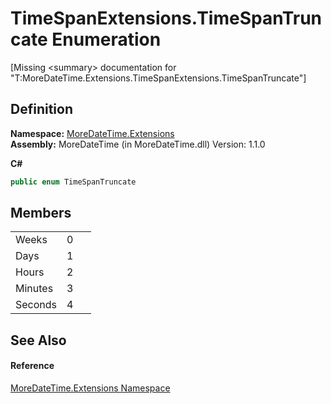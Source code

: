# TimeSpanExtensions.TimeSpanTruncate Enumeration


\[Missing &lt;summary&gt; documentation for "T:MoreDateTime.Extensions.TimeSpanExtensions.TimeSpanTruncate"\]



## Definition
**Namespace:** <a href="3139ad8c-443b-c9bf-71c7-2dc294c1d234">MoreDateTime.Extensions</a>  
**Assembly:** MoreDateTime (in MoreDateTime.dll) Version: 1.1.0

**C#**
``` C#
public enum TimeSpanTruncate
```



## Members
<table>
<tr>
<td>Weeks</td>
<td>0</td>
<td> </td></tr>
<tr>
<td>Days</td>
<td>1</td>
<td> </td></tr>
<tr>
<td>Hours</td>
<td>2</td>
<td> </td></tr>
<tr>
<td>Minutes</td>
<td>3</td>
<td> </td></tr>
<tr>
<td>Seconds</td>
<td>4</td>
<td> </td></tr>
</table>

## See Also


#### Reference
<a href="3139ad8c-443b-c9bf-71c7-2dc294c1d234">MoreDateTime.Extensions Namespace</a>  
